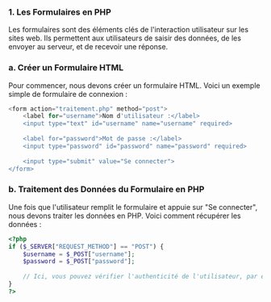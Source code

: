 ### **1. Les Formulaires en PHP**

Les formulaires sont des éléments clés de l'interaction utilisateur sur les sites web. Ils permettent aux utilisateurs de saisir des données, de les envoyer au serveur, et de recevoir une réponse.

### a. Créer un Formulaire HTML

Pour commencer, nous devons créer un formulaire HTML. Voici un exemple simple de formulaire de connexion :

```php
<form action="traitement.php" method="post">
    <label for="username">Nom d'utilisateur :</label>
    <input type="text" id="username" name="username" required>
    
    <label for="password">Mot de passe :</label>
    <input type="password" id="password" name="password" required>
    
    <input type="submit" value="Se connecter">
</form>
```

### b. Traitement des Données du Formulaire en PHP

Une fois que l'utilisateur remplit le formulaire et appuie sur "Se connecter", nous devons traiter les données en PHP. Voici comment récupérer les données :

```php
<?php
if ($_SERVER["REQUEST_METHOD"] == "POST") {
    $username = $_POST["username"];
    $password = $_POST["password"];
    
    // Ici, vous pouvez vérifier l'authenticité de l'utilisateur, par exemple, en comparant les informations avec une base de données.
}
?>
